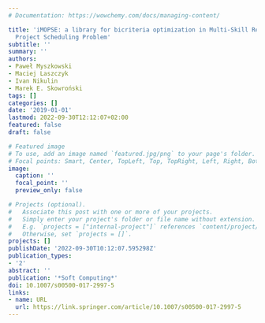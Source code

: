 ```yaml
---
# Documentation: https://wowchemy.com/docs/managing-content/

title: 'iMOPSE: a library for bicriteria optimization in Multi-Skill Resource-Constrained
  Project Scheduling Problem'
subtitle: ''
summary: ''
authors:
- Paweł Myszkowski
- Maciej Laszczyk
- Ivan Nikulin
- Marek E. Skowroński
tags: []
categories: []
date: '2019-01-01'
lastmod: 2022-09-30T12:12:07+02:00
featured: false
draft: false

# Featured image
# To use, add an image named `featured.jpg/png` to your page's folder.
# Focal points: Smart, Center, TopLeft, Top, TopRight, Left, Right, BottomLeft, Bottom, BottomRight.
image:
  caption: ''
  focal_point: ''
  preview_only: false

# Projects (optional).
#   Associate this post with one or more of your projects.
#   Simply enter your project's folder or file name without extension.
#   E.g. `projects = ["internal-project"]` references `content/project/deep-learning/index.md`.
#   Otherwise, set `projects = []`.
projects: []
publishDate: '2022-09-30T10:12:07.595298Z'
publication_types:
- '2'
abstract: ''
publication: '*Soft Computing*'
doi: 10.1007/s00500-017-2997-5
links:
- name: URL
  url: https://link.springer.com/article/10.1007/s00500-017-2997-5
---
```

